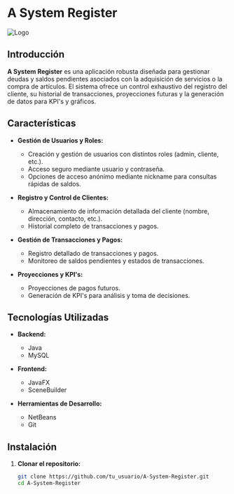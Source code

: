 # A System Register

![Logo]([url_del_logo](https://1drv.ms/i/s!AiyPyDqOhQ5VgfpJv3i8UULyiLda_w?e=Gbxklq))

## Introducción

**A System Register** es una aplicación robusta diseñada para gestionar deudas y saldos pendientes asociados con la adquisición de servicios o la compra de artículos. El sistema ofrece un control exhaustivo del registro del cliente, su historial de transacciones, proyecciones futuras y la generación de datos para KPI's y gráficos.

## Características

- **Gestión de Usuarios y Roles:**
  - Creación y gestión de usuarios con distintos roles (admin, cliente, etc.).
  - Acceso seguro mediante usuario y contraseña.
  - Opciones de acceso anónimo mediante nickname para consultas rápidas de saldos.

- **Registro y Control de Clientes:**
  - Almacenamiento de información detallada del cliente (nombre, dirección, contacto, etc.).
  - Historial completo de transacciones y pagos.

- **Gestión de Transacciones y Pagos:**
  - Registro detallado de transacciones y pagos.
  - Monitoreo de saldos pendientes y estados de transacciones.

- **Proyecciones y KPI's:**
  - Proyecciones de pagos futuros.
  - Generación de KPI's para análisis y toma de decisiones.

## Tecnologías Utilizadas

- **Backend:**
  - Java
  - MySQL

- **Frontend:**
  - JavaFX
  - SceneBuilder

- **Herramientas de Desarrollo:**
  - NetBeans
  - Git

## Instalación

1. **Clonar el repositorio:**
   ```sh
   git clone https://github.com/tu_usuario/A-System-Register.git
   cd A-System-Register
